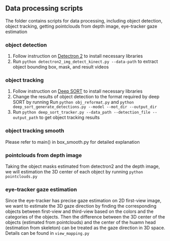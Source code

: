 
Data processing scripts
----

The folder contains scripts for data processing, including object detection, object tracking, getting pointclouds from depth image, eye-tracker gaze estimation

### object detection
1. Follow instruction on [Detectron 2](https://github.com/facebookresearch/detectron2) to install necessary libraries
2. Run `python detectron2_img_detect_kinect.py --data-path` to extract object bounding box, mask, and result videos

### object tracking
1. Follow instruction on [Deep SORT](https://github.com/nwojke/deep_sort) to install necessary libraries
2. Change the results of object detection to the format required by deep SORT by running Run `python obj_reformat.py` and `python deep_sort_generate_detections.py --model --mot_dir --output_dir` 
3. Run `python deep_sort_tracker.py --data_path --detection_file --output_path` to get object tracking results

### object tracking smooth
Please refer to main() in box_smooth.py for detailed explanation

### pointclouds from depth image
Taking the object masks estimated from detectron2 and the depth image, we will estimation the 3D center of each object by running `python pointclouds.py`

### eye-tracker gaze estimation
Since the eye-tracker has precise gaze estimation on 2D first-view image, we want to estimate the 3D gaze direction by finding the corresponding objects between first-view and third-view based on the colors and the categories of the objects. Then the difference between the 3D center of the objects (estimated from pointclouds) and the center of the huamn head (estimation from skeleton) can be treated as the gaze direction in 3D space. Details can be found in `view_mapping.py`


